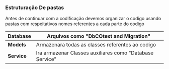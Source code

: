 
### Estruturação De pastas 

Antes de continuar com a codificação devemos organizar o codigo usando pastas com respeitativos nomes referentes a cada parte do codigo 



| **Database** | Arquivos como "DbCOtext and Migration"                   |
| ------------ | -------------------------------------------------------- |
| **Models**   | Armazenara todas as classes referentes ao codigo         |
| **Service**  | Ira armazenar Classes auxiliares como "Database Service" |

